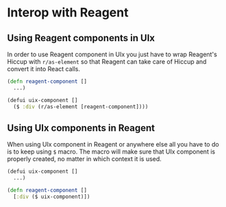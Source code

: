 # Interop with Reagent

## Using Reagent components in UIx

In order to use Reagent component in UIx you just have to wrap Reagent's Hiccup with `r/as-element` so that Reagent can take care of Hiccup and convert it into React calls.

```clojure
(defn reagent-component []
  ...)

(defui uix-component []
  ($ :div (r/as-element [reagent-component])))
```

## Using UIx components in Reagent

When using UIx component in Reagent or anywhere else all you have to do is to keep using `$` macro. The macro will make sure that UIx component is properly created, no matter in which context it is used.

```clojure
(defui uix-component []
  ...)

(defn reagent-component []
  [:div ($ uix-component)])
```
